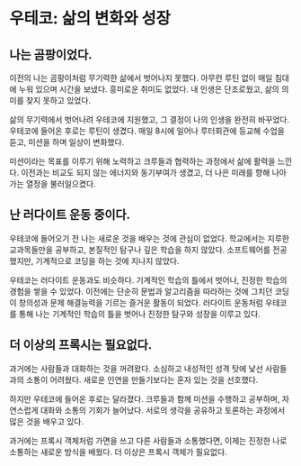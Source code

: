 # 우테코: 삶의 변화와 성장

## 나는 곰팡이었다.

 이전의 나는 곰팡이처럼 무기력한 삶에서 벗어나지 못했다. 아무런 루틴 없이 매일 침대에 누워 있으며 시간을 보냈다. 흥미로운 취미도 없었다. 내 인생은 단조로웠고, 삶의 의미를 찾지 못하고 있었다.

 삶의 무기력에서 벗어나려 우테코에 지원했고, 그 결정이 나의 인생을 완전히 바꾸었다. 우테코에 들어온 후로는 루틴이 생겼다. 매일 8시에 일어나 루터회관에 등교해 수업을 듣고, 미션을 하며 일상이 변화했다.

 미션이라는 목표를 이루기 위해 노력하고 크루들과 협력하는 과정에서 삶에 활력을 느낀다. 이전과는 비교도 되지 않는 에너지와 동기부여가 생겼고, 더 나은 미래를 향해 나아가는 열정을 불러일으켰다.

## 난 러다이트 운동 중이다.

 우테코에 들어오기 전 나는 새로운 것을 배우는 것에 관심이 없었다. 학교에서는 지루한 교과목들만을 공부하고, 본질적인 탐구나 깊은 학습을 하지 않았다. 소프트웨어를 전공했지만, 기계적으로 코딩을 하는 것에 지나지 않았다.

 우테코는 러다이트 운동과도 비슷하다. 기계적인 학습의 틀에서 벗어나, 진정한 학습의 경험을 쌓을 수 있었다. 이전에는 단순히 문법과 알고리즘을 따라하는 것에 그치던 코딩이 창의성과 문제 해결능력을 기르는 즐거운 활동이 되었다. 러다이트 운동처럼 우테코를 통해 나는 기계적인 학습의 틀을 벗어나 진정한 탐구와 성장을 이루고 있다.

## 더 이상의 프록시는 필요없다.

 과거에는 사람들과 대화하는 것을 꺼려왔다. 소심하고 내성적인 성격 탓에 낯선 사람들과의 소통이 어려웠다. 새로운 인연을 만들기보다는 혼자 있는 것을 선호했다.

 하지만 우테코에 들어온 후로는 달라졌다. 크루들과 함께 미션을 수행하고 공부하며, 자연스럽게 대화와 소통의 기회가 늘어났다. 서로의 생각을 공유하고 토론하는 과정에서 많은 것을 배우고 있다.

 과거에는 프록시 객체처럼 가면을 쓰고 다른 사람들과 소통했다면, 이제는 진정한 나로 소통하는 새로운 방식을 배웠다. 더 이상은 프록시 객체가 필요없다.
